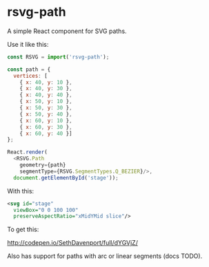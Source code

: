 # rsvg-path

A simple React component for SVG paths.

Use it like this:

```javascript
const RSVG = import('rsvg-path');

const path = {
  vertices: [
    { x: 40, y: 10 },
    { x: 40, y: 30 },
    { x: 40, y: 40 },
    { x: 50, y: 10 },
    { x: 50, y: 30 },
    { x: 50, y: 40 },
    { x: 60, y: 10 },
    { x: 60, y: 30 },
    { x: 60, y: 40 }]
};

React.render(
  <RSVG.Path
    geometry={path}
    segmentType={RSVG.SegmentTypes.Q_BEZIER}/>,
  document.getElementById('stage'));
```

With this:

```svg
<svg id="stage"
  viewBox="0 0 100 100"
  preserveAspectRatio="xMidYMid slice"/>
```

To get this:

http://codepen.io/SethDavenport/full/dYGVjZ/

Also has support for paths with arc or linear segments (docs TODO).
